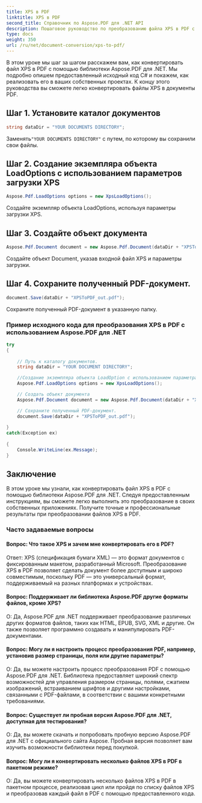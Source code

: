 ```yaml
---
title: XPS в PDF
linktitle: XPS в PDF
second_title: Справочник по Aspose.PDF для .NET API
description: Пошаговое руководство по преобразованию файла XPS в PDF с помощью Aspose.PDF для .NET.
type: docs
weight: 350
url: /ru/net/document-conversion/xps-to-pdf/
---
```

В этом уроке мы шаг за шагом расскажем вам, как конвертировать файл XPS в PDF с помощью библиотеки Aspose.PDF для .NET. Мы подробно опишем предоставленный исходный код C# и покажем, как реализовать его в ваших собственных проектах. К концу этого руководства вы сможете легко конвертировать файлы XPS в документы PDF.

## Шаг 1. Установите каталог документов
```csharp
string dataDir = "YOUR DOCUMENTS DIRECTORY";
```
 Заменять`"YOUR DOCUMENTS DIRECTORY"` с путем, по которому вы сохранили свои файлы.

## Шаг 2. Создание экземпляра объекта LoadOptions с использованием параметров загрузки XPS
```csharp
Aspose.Pdf.LoadOptions options = new XpsLoadOptions();
```
Создайте экземпляр объекта LoadOptions, используя параметры загрузки XPS.

## Шаг 3. Создайте объект документа
```csharp
Aspose.Pdf.Document document = new Aspose.Pdf.Document(dataDir + "XPSToPDF.xps", options);
```
Создайте объект Document, указав входной файл XPS и параметры загрузки.

## Шаг 4. Сохраните полученный PDF-документ.
```csharp
document.Save(dataDir + "XPSToPDF_out.pdf");
```
Сохраните полученный PDF-документ в указанную папку.

### Пример исходного кода для преобразования XPS в PDF с использованием Aspose.PDF для .NET

```csharp
try
{
	
	// Путь к каталогу документов.
	string dataDir = "YOUR DOCUMENT DIRECTORY";

	//Создание экземпляра объекта LoadOption с использованием параметра загрузки XPS
	Aspose.Pdf.LoadOptions options = new XpsLoadOptions();

	// Создать объект документа
	Aspose.Pdf.Document document = new Aspose.Pdf.Document(dataDir + "XPSToPDF.xps", options);

	// Сохраните полученный PDF-документ.
	document.Save(dataDir + "XPSToPDF_out.pdf");
	
}
catch(Exception ex)
   
{
	Console.WriteLine(ex.Message);
}
```

## Заключение
В этом уроке мы узнали, как конвертировать файл XPS в PDF с помощью библиотеки Aspose.PDF для .NET. Следуя предоставленным инструкциям, вы сможете легко выполнить это преобразование в своих собственных приложениях. Получите точные и профессиональные результаты при преобразовании файлов XPS в PDF.

### Часто задаваемые вопросы

#### Вопрос: Что такое XPS и зачем мне конвертировать его в PDF?

Ответ: XPS (спецификация бумаги XML) — это формат документов с фиксированным макетом, разработанный Microsoft. Преобразование XPS в PDF позволяет сделать документ более доступным и широко совместимым, поскольку PDF — это универсальный формат, поддерживаемый на разных платформах и устройствах.

#### Вопрос: Поддерживает ли библиотека Aspose.PDF другие форматы файлов, кроме XPS?

О: Да, Aspose.PDF для .NET поддерживает преобразование различных других форматов файлов, таких как HTML, EPUB, SVG, XML и другие. Он также позволяет программно создавать и манипулировать PDF-документами.

#### Вопрос: Могу ли я настроить процесс преобразования PDF, например, установив размер страницы, поля или другие параметры?

О: Да, вы можете настроить процесс преобразования PDF с помощью Aspose.PDF для .NET. Библиотека предоставляет широкий спектр возможностей для управления размером страницы, полями, сжатием изображений, встраиванием шрифтов и другими настройками, связанными с PDF-файлами, в соответствии с вашими конкретными требованиями.

#### Вопрос: Существует ли пробная версия Aspose.PDF для .NET, доступная для тестирования?

О: Да, вы можете скачать и попробовать пробную версию Aspose.PDF для .NET с официального сайта Aspose. Пробная версия позволяет вам изучить возможности библиотеки перед покупкой.

#### Вопрос: Могу ли я конвертировать несколько файлов XPS в PDF в пакетном режиме?

О: Да, вы можете конвертировать несколько файлов XPS в PDF в пакетном процессе, реализовав цикл или пройдя по списку файлов XPS и преобразовав каждый файл в PDF с помощью предоставленного кода.